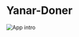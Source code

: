 # Yanar-Doner

![App intro](https://user-images.githubusercontent.com/72748666/171632876-cc6819a3-2f92-44a4-b1be-e431648d524e.gif)
